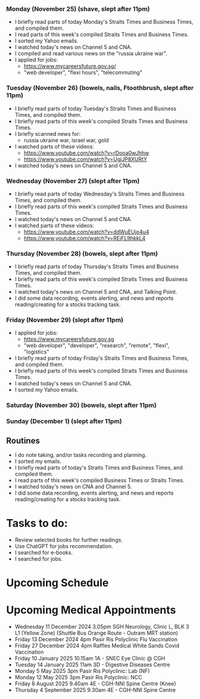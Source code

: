 ### Monday (November 25) (shave, slept after 11pm)
- I briefly read parts of today Monday's Straits Times and Business Times, and compiled them.
- I read parts of this week's compiled Straits Times and Business Times.
- I sorted my Yahoo emails.
- I watched today's news on Channel 5 and CNA.
- I compiled and read various news on the "russia ukraine war".
- I applied for jobs:
    - https://www.mycareersfuture.gov.sg/
    - "web developer", "flexi hours", "telecommuting"

### Tuesday (November 26) (bowels, nails, Ftoothbrush, slept after 11pm)
- I briefly read parts of today Tuesday's Straits Times and Business Times, and compiled them.
- I briefly read parts of this week's compiled Straits Times and Business Times.
- I briefly scanned news for:
    - russia ukraine war, israel war, gold
- I watched parts of these videos:
    - https://www.youtube.com/watch?v=rDooa0wJhhw
    - https://www.youtube.com/watch?v=UgjJP8XURtY
- I watched today's news on Channel 5 and CNA.

### Wednesday (November 27) (slept after 11pm)
- I briefly read parts of today Wednesday's Straits Times and Business Times, and compiled them.
- I briefly read parts of this week's compiled Straits Times and Business Times.
- I watched today's news on Channel 5 and CNA.
- I watched parts of these videos:
    - https://www.youtube.com/watch?v=ddWuEUjo4u4
    - https://www.youtube.com/watch?v=REjFL9hkkL4

### Thursday (November 28) (bowels, slept after 11pm)
- I briefly read parts of today Thursday's Straits Times and Business Times, and compiled them.
- I briefly read parts of this week's compiled Straits Times and Business Times.
- I watched today's news on Channel 5 and CNA, and Talking Point.
- I did some data recording, events alerting, and news and reports reading/creating for a stocks tracking task.

### Friday (November 29) (slept after 11pm)
- I applied for jobs:
    - https://www.mycareersfuture.gov.sg
    - "web developer", "developer", "research", "remote", "flexi", "logistics"
- I briefly read parts of today Friday's Straits Times and Business Times, and compiled them.
- I briefly read parts of this week's compiled Straits Times and Business Times.
- I watched today's news on Channel 5 and CNA.
- I sorted my Yahoo emails.

### Saturday (November 30) (bowels, slept after 11pm)


### Sunday (December 1) (slept after 11pm)




## Routines
- I do note taking, and/or tasks recording and planning.
- I sorted my emails.
- I briefly read parts of today's Straits Times and Business Times, and compiled them.
- I read parts of this week's compiled Business Times or Straits Times.
- I watched today's news on CNA and Channel 5.
- I did some data recording, events alerting, and news and reports reading/creating for a stocks tracking task.

# Tasks to do:
- Review selected books for further readings.
- Use ChatGPT for jobs recommendation.
- I searched for e-books.
- I searched for jobs.

# Upcoming Schedule

# Upcoming Medical Appointments
- Wednesday 11 December 2024 3.05pm SGH Neurology, Clinic L, BLK 3 L1 (Yellow Zone) (Shuttle Bus Orange Route - Outram MRT station)
- Friday 13 December 2024 4pm Pasir Ris Polyclinic Flu Vaccination
- Friday 27 December 2024 4pm Raffles Medical White Sands Covid Vaccination
- Friday 10 January 2025 10.15am 1A - SNEC Eye Clinic @ CGH
- Tuesday 14 January 2025 11am 3D - Digestive Diseases Centre
- Monday 5 May 2025 3pm Pasir Ris Polyclinic: Lab (NF)
- Monday 12 May 2025 3pm Pasir Ris Polyclinic: NCC
- Friday 8 August 2025 9.40am 4E - CGH-NNI Spine Centre (Knee)
- Thursday 4 September 2025 9.30am 4E - CGH-NNI Spine Centre
